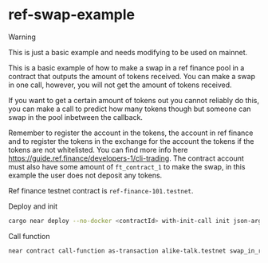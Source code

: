 # ref-swap-example

> [!WARNING]  
> This is just a basic example and needs modifying to be used on mainnet.

This is a basic example of how to make a swap in a ref finance pool in a contract that outputs the amount of tokens received. You can make a swap in one call, however, you will not get the amount of tokens received. 

If you want to get a certain amount of tokens out you cannot reliably do this, you can make a call to predict how many tokens though but someone can swap in the pool inbetween the callback. 

Remember to register the account in the tokens, the account in ref finance and to register the tokens in the exchange for the account the tokens if the tokens are not whitelisted. You can find more info here https://guide.ref.finance/developers-1/cli-trading. The contract account must also have some amount of `ft_contract_1` to make the swap, in this example the user does not deposit any tokens.

Ref finance testnet contract is `ref-finance-101.testnet`.

Deploy and init

```bash
cargo near deploy --no-docker <contractId> with-init-call init json-args '{"ref_contract":"ref-finance-101.testnet","pool_id":2197,"ft_contract_1":"usdc.betvex.testnet","ft_contract_2":"token.betvex.testnet"}' prepaid-gas '100.0 Tgas' attached-deposit '0 NEAR' network-config testnet sign-with-legacy-keychain send
```

Call function

```bash
near contract call-function as-transaction alike-talk.testnet swap_in_ref_pool json-args '{"amount": "1000"}' prepaid-gas '300.0 Tgas' attached-deposit '0 NEAR' sign-as pivortex.testnet network-config testnet sign-with-legacy-keychain send
```